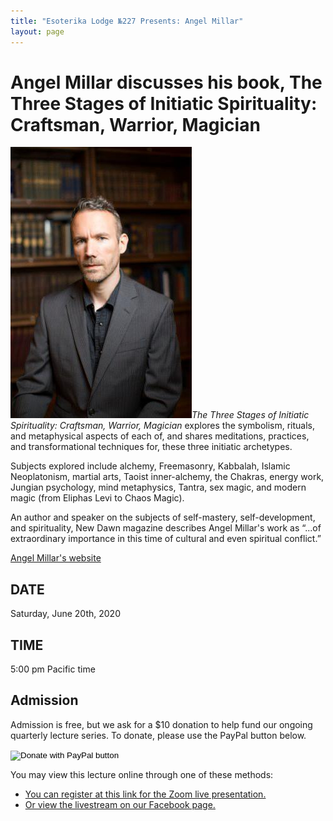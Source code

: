 ```yaml
---
title: "Esoterika Lodge №227 Presents: Angel Millar"
layout: page
---
```


# Angel Millar discusses his book, The Three Stages of Initiatic Spirituality: Craftsman, Warrior, Magician

![Angel Millar](/images/angel-millar.jpg#right)*The Three Stages of Initiatic Spirituality: Craftsman, Warrior, Magician* explores the symbolism, rituals, and metaphysical aspects of each of, and shares meditations, practices, and transformational techniques for, these three initiatic archetypes.

Subjects explored include alchemy, Freemasonry, Kabbalah, Islamic Neoplatonism, martial arts, Taoist inner-alchemy, the Chakras, energy work, Jungian psychology, mind metaphysics, Tantra, sex magic, and modern magic (from Eliphas Levi to Chaos Magic).

An author and speaker on the subjects of self-mastery, self-development, and spirituality, New Dawn magazine describes Angel Millar's work as “...of extraordinary importance in this time of cultural and even spiritual conflict.”

[Angel Millar's website](https://angelmillar.com)

## DATE
Saturday, June 20th, 2020 

## TIME
5:00 pm Pacific time

## Admission

Admission is free, but we ask for a $10 donation to help fund our ongoing quarterly lecture series. To donate, please use the PayPal button below.

<form action="https://www.paypal.com/cgi-bin/webscr" method="post" target="_top">
<input type="hidden" name="cmd" value="_donations" />
<input type="hidden" name="business" value="esoterika227secretary@gmail.com" />
<input type="hidden" name="item_name" value="Help support our quarterly lecture series." />
<input type="hidden" name="currency_code" value="USD" />
<input type="hidden" name="amount" value="10" />
<input type="image" src="https://www.paypalobjects.com/en_US/i/btn/btn_donateCC_LG.gif" border="0" name="submit" title="PayPal - The safer, easier way to pay online!" alt="Donate with PayPal button" />
<img alt="" border="0" src="https://www.paypal.com/en_US/i/scr/pixel.gif" width="1" height="1" />
</form>

You may view this lecture online through one of these methods:

 - [You can register at this link for the Zoom live presentation.](https://us02web.zoom.us/meeting/register/tZcrdO-rqz8vGtXcBmMwhzaxxdPoq0adqvTh)
 - [Or view the livestream on our Facebook page.](https://facebook.com/esoterikalodge.oregon/)
